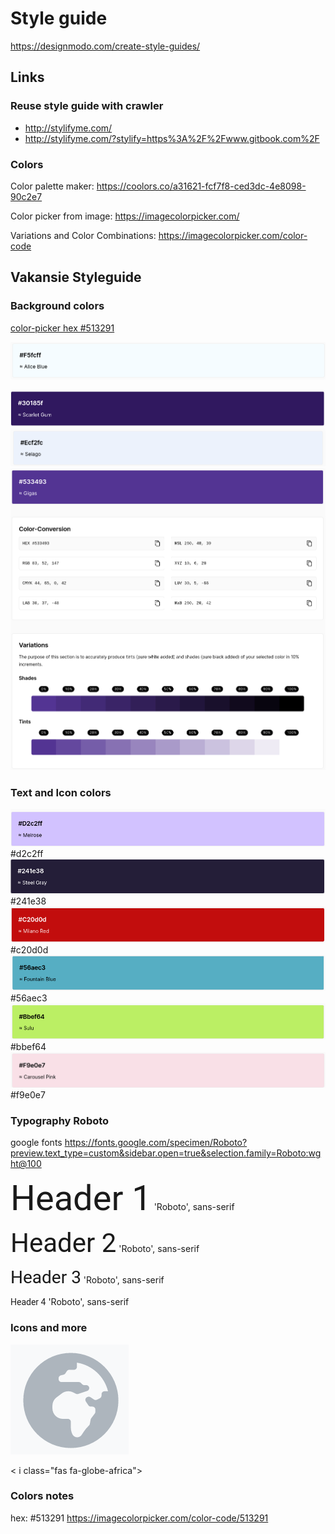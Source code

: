 # Style guide

https://designmodo.com/create-style-guides/

## Links
### Reuse style guide with crawler

- http://stylifyme.com/ 
- http://stylifyme.com/?stylify=https%3A%2F%2Fwww.gitbook.com%2F

### Colors

Color palette maker: https://coolors.co/a31621-fcf7f8-ced3dc-4e8098-90c2e7

Color picker from image: https://imagecolorpicker.com/

Variations and Color Combinations: https://imagecolorpicker.com/color-code

## Vakansie Styleguide

### Background colors

[color-picker hex #513291](https://imagecolorpicker.com/color-code/513291)

![background-color-5](imgs/background-color-5.png)

![background-color-4](imgs/background-color-4.png)
![background color 2](imgs/background-color-2.png)
![background color 1](imgs/background-color-1.png)

### Text and Icon colors

![text-color-1](imgs/text-color-1.png) #d2c2ff
![text-color-2](imgs/text-color-2.png) #241e38
![text-color-3](imgs/text-color-3.png) #c20d0d
![text-color-4](imgs/text-color-4.png) #56aec3
![text-color-5](imgs/text-color-5.png) #bbef64
![text-color-6](imgs/text-color-6.png) #f9e0e7


### Typography Roboto

google fonts https://fonts.google.com/specimen/Roboto?preview.text_type=custom&sidebar.open=true&selection.family=Roboto:wght@100

<i class="fas fa-globe-africa"></i>

<span style="font-family: 'Roboto', sans-serif; font-size:4em;">Header 1</span> 'Roboto', sans-serif

<span style="font-family: 'Roboto', sans-serif; font-size:3em;">Header 2</span> 'Roboto', sans-serif

<span style="font-family: 'Roboto', sans-serif; font-size:2em;">Header 3</span> 'Roboto', sans-serif

<span style="font-family: 'Roboto', sans-serif; font-size:1em;">Header 4</span> 'Roboto', sans-serif

### Icons and more

![](imgs/logo-icon.png) 

< i class="fas fa-globe-africa"></i>

### Colors notes

hex: #513291
https://imagecolorpicker.com/color-code/513291










